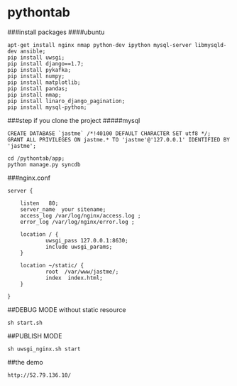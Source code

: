 # pythontab

###install packages
####ubuntu
```
apt-get install nginx nmap python-dev ipython mysql-server libmysqld-dev ansible;
pip install uwsgi;
pip install django==1.7;
pip install pykafka;
pip install numpy;
pip install matplotlib;
pip install pandas;
pip install nmap;
pip install linaro_django_pagination;
pip install mysql-python;

```
###step if you clone the project
#####mysql
```
CREATE DATABASE `jastme` /*!40100 DEFAULT CHARACTER SET utf8 */;
GRANT ALL PRIVILEGES ON jastme.* TO 'jastme'@'127.0.0.1' IDENTIFIED BY 'jastme';
```

```
cd /pythontab/app;
python manage.py syncdb
```
###nginx.conf

```
server {  

    listen   80;
    server_name  your sitename;
    access_log /var/log/nginx/access.log ;
    error_log /var/log/nginx/error.log ;

    location / {
            uwsgi_pass 127.0.0.1:8630;
            include uwsgi_params;
    }

    location ~/static/ {
            root  /var/www/jastme/;
            index  index.html;
    }  

}
```
##DEBUG MODE
without static resource
```
sh start.sh
```
##PUBLISH MODE
```
sh uwsgi_nginx.sh start
```
##the demo
```
http://52.79.136.10/
```

